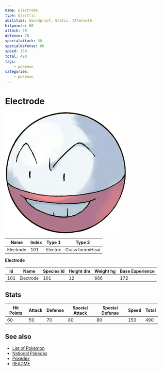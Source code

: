 ```yaml
---
name: Electrode
type: Electric
abilities: Soundproof, Static, Aftermath
hitpoints: 60
attack: 50
defense: 70
specialattack: 80
specialdefense: 80
speed: 150
total: 490
tags:
    - pokemon
categories:
    - pokemon
---
```


# Electrode


![Electrode](images/101.png)

| **Name** | **Index** | **Type 1** | **Type 2** |
|----|----|----|----|
| Electrode | 101 | Electric | Grass form=Hisui  |

**Electrode** 




| **Id** | **Name** | **Species Id** | **Height dm** | **Weight hg** | **Base Experience** |
|--------|----------|----------------|------------|------------|---------------------|
| 101 | Electrode | 101 | 12 | 666 | 172 |



## Stats

| **Hit Points** | **Attack** | **Defense** | **Special Attack** | **Special Defense** | **Speed** | **Total** |
|----------------|------------|-------------|--------------------|---------------------|-----------|-----------|
| 60 | 50 | 70 | 80 | 80 | 150 | 490 |

## See also

- [List of Pokémon](../pokemon.md)
- [National Pokédex](../national_pokedex.md)
- [Pokédex](../pokedex.md)
- [README](../README.md)

